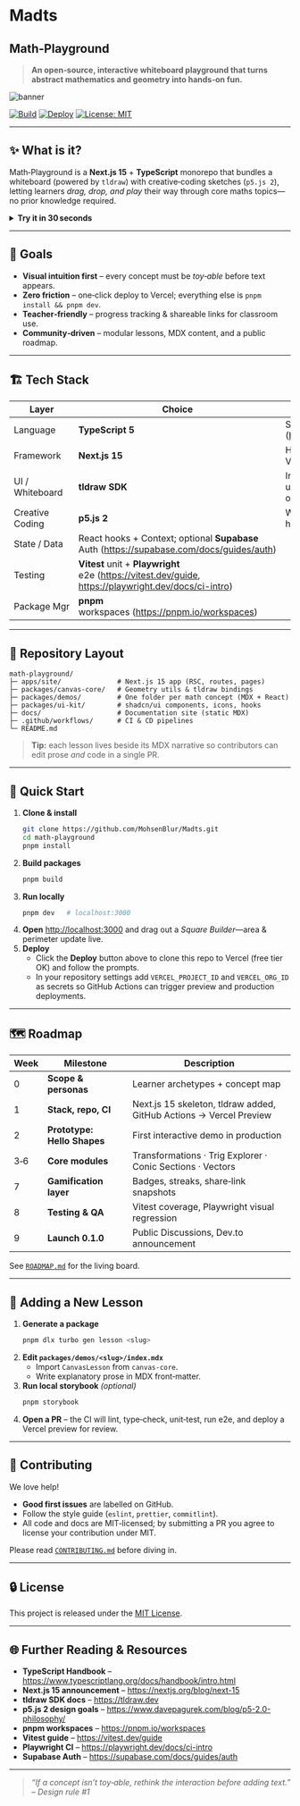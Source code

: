 # Madts
## Math‑Playground

> **An open‑source, interactive whiteboard playground that turns abstract mathematics and geometry into hands‑on fun.**

![banner](docs/banner.png)

[![Build](https://github.com/MohsenBlur/Madts/actions/workflows/ci.yml/badge.svg)](https://github.com/MohsenBlur/Madts/actions/workflows/ci.yml)
[![Deploy](https://vercel.com/button)](https://vercel.com/new/clone?repository-url=https://github.com/MohsenBlur/Madts)
[![License: MIT](https://img.shields.io/badge/License-MIT-yellow.svg)](LICENSE)

---

## ✨ What is it?

Math‑Playground is a **Next.js 15** + **TypeScript** monorepo that bundles a whiteboard (powered by `tldraw`) with creative‑coding sketches (`p5.js 2`), letting learners _drag, drop, and play_ their way through core maths topics—no prior knowledge required.

<details>
<summary><strong>Try it in 30 seconds</strong></summary>

```bash
npx create-next-app@latest math-playground --example https://github.com/MohsenBlur/Madts
cd math-playground
pnpm dev # open http://localhost:3000
```

</details>

---

## 🎯 Goals

* **Visual intuition first** – every concept must be *toy‑able* before text appears.
* **Zero friction** – one‑click deploy to Vercel; everything else is `pnpm install && pnpm dev`.
* **Teacher‑friendly** – progress tracking & shareable links for classroom use.
* **Community‑driven** – modular lessons, MDX content, and a public roadmap.

---

## 🏗️ Tech Stack

| Layer | Choice | Why |
|-------|--------|-----|
| Language | **TypeScript 5** | Safer math code & great DX ([Handbook](https://www.typescriptlang.org/docs/handbook/intro.html)) |
| Framework | **Next.js 15** | Hybrid static + SSR, RSC stable, Vercel native ([blog](https://nextjs.org/blog/next-15)) |
| UI / Whiteboard | **tldraw SDK** | Infinite canvas, selection, undo/redo out‑of‑the‑box (<https://tldraw.dev>) |
| Creative Coding | **p5.js 2** | WebGPU‑ready shapes & helpers ([p5 2.0 vision](https://www.davepagurek.com/blog/p5-2.0-philosophy/)) |
| State / Data | React hooks + Context; optional **Supabase** Auth (<https://supabase.com/docs/guides/auth>) |
| Testing | **Vitest** unit + **Playwright** e2e (<https://vitest.dev/guide>, <https://playwright.dev/docs/ci-intro>) |
| Package Mgr | **pnpm** workspaces (<https://pnpm.io/workspaces>) |

---

## 📂 Repository Layout

```
math-playground/
├─ apps/site/              # Next.js 15 app (RSC, routes, pages)
├─ packages/canvas-core/   # Geometry utils & tldraw bindings
├─ packages/demos/         # One folder per math concept (MDX + React)
├─ packages/ui-kit/        # shadcn/ui components, icons, hooks
├─ docs/                   # Documentation site (static MDX)
├─ .github/workflows/      # CI & CD pipelines
└─ README.md
```

> **Tip:** each lesson lives beside its MDX narrative so contributors can edit prose *and* code in a single PR.

---

## 🚀 Quick Start

1. **Clone & install**
   ```bash
   git clone https://github.com/MohsenBlur/Madts.git
   cd math-playground
   pnpm install
   ```
2. **Build packages**
   ```bash
   pnpm build
   ```
3. **Run locally**
   ```bash
   pnpm dev   # localhost:3000
   ```
4. **Open** <http://localhost:3000> and drag out a *Square Builder*—area & perimeter update live.
5. **Deploy**
   * Click the **Deploy** button above to clone this repo to Vercel (free tier OK) and follow the prompts.
   * In your repository settings add `VERCEL_PROJECT_ID` and `VERCEL_ORG_ID` as
     secrets so GitHub Actions can trigger preview and production deployments.

---

## 🗺️ Roadmap

| Week | Milestone | Description |
|------|-----------|-------------|
| 0 | **Scope & personas** | Learner archetypes + concept map |
| 1 | **Stack, repo, CI** | Next.js 15 skeleton, tldraw added, GitHub Actions → Vercel Preview |
| 2 | **Prototype: Hello Shapes** | First interactive demo in production |
| 3‑6 | **Core modules** | Transformations · Trig Explorer · Conic Sections · Vectors |
| 7 | **Gamification layer** | Badges, streaks, share‑link snapshots |
| 8 | **Testing & QA** | Vitest coverage, Playwright visual regression |
| 9 | **Launch 0.1.0** | Public Discussions, Dev.to announcement |

See [`ROADMAP.md`](docs/ROADMAP.md) for the living board.

---

## 🧩 Adding a New Lesson

1. **Generate a package**
   ```bash
   pnpm dlx turbo gen lesson <slug>
   ```
2. **Edit `packages/demos/<slug>/index.mdx`**
   * Import `CanvasLesson` from `canvas-core`.
   * Write explanatory prose in MDX front‑matter.
3. **Run local storybook** *(optional)*
   ```bash
   pnpm storybook
   ```
4. **Open a PR** – the CI will lint, type‑check, unit‑test, run e2e, and deploy a Vercel preview for review.

---

## 🤝 Contributing

We love help!

* **Good first issues** are labelled on GitHub.
* Follow the style guide (`eslint`, `prettier`, `commitlint`).
* All code and docs are MIT‑licensed; by submitting a PR you agree to license your contribution under MIT.

Please read [`CONTRIBUTING.md`](CONTRIBUTING.md) before diving in.

---

## 🔒 License

This project is released under the [MIT License](LICENSE).

---

## 🌐 Further Reading & Resources

* **TypeScript Handbook** – <https://www.typescriptlang.org/docs/handbook/intro.html>
* **Next.js 15 announcement** – <https://nextjs.org/blog/next-15>
* **tldraw SDK docs** – <https://tldraw.dev>
* **p5.js 2 design goals** – <https://www.davepagurek.com/blog/p5-2.0-philosophy/>
* **pnpm workspaces** – <https://pnpm.io/workspaces>
* **Vitest guide** – <https://vitest.dev/guide>
* **Playwright CI** – <https://playwright.dev/docs/ci-intro>
* **Supabase Auth** – <https://supabase.com/docs/guides/auth>

---

> _“If a concept isn’t toy‑able, rethink the interaction before adding text.” – Design rule #1_
